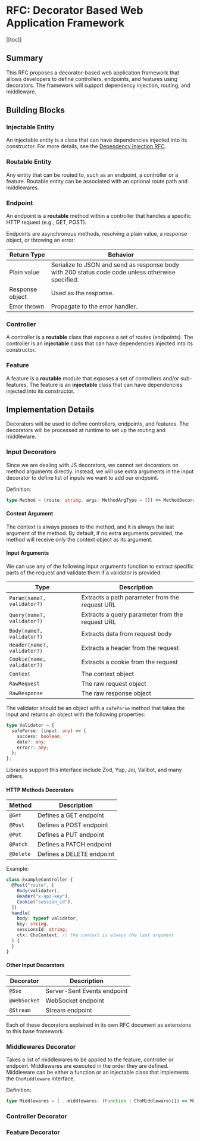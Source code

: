 # RFC: Decorator Based Web Application Framework

[[toc]]

## Summary

This RFC proposes a decorator-based web application framework that allows developers to define controllers, endpoints,
and features using decorators. The framework will support dependency injection, routing, and middleware.

## Building Blocks

### Injectable Entity

An injectable entity is a class that can have dependencies injected into its constructor. For more details, see the
[Dependency Injection RFC](./di.md).

### Routable Entity

Any entity that can be routed to, such as an endpoint, a controller or a feature. Routable entity can be associated with
an optional route path and middlewares.

### Endpoint

An endpoint is a **routable** method within a controller that handles a specific HTTP request (e.g., GET, POST).

Endpoints are asynchronous methods, resolving a plain value, a response object, or throwing an error:

| Return Type     | Behavior                                                                                          |
| --------------- | ------------------------------------------------------------------------------------------------- |
| Plain value     | Serialize to JSON and send as response body with 200 status code code unless otherwise specified. |
| Response object | Used as the response.                                                                             |
| Error thrown    | Propagate to the error handler.                                                                   |

### Controller

A controller is a **routable** class that exposes a set of routes (endpoints). The controller is an **injectable** class
that can have dependencies injected into its constructor.

### Feature

A feature is a **routable** module that exposes a set of controllers and/or sub-features. The feature is an
**injectable** class that can have dependencies injected into its constructor.

## Implementation Details

Decorators will be used to define controllers, endpoints, and features. The decorators will be processed at runtime to
set up the routing and middleware.

### Input Decorators

Since we are dealing with JS decorators, we cannot set decorators on method arguments directly. Instead, we will use
extra arguments in the input decorator to define list of inputs we want to add our endpoint.

Definition:

```ts
type Method = (route: string, args: MethodArgType = []) => MethodDecorator;
```

#### Context Argument

The context is always passes to the method, and it is always the last argument of the method. By default, if no extra
arguments provided, the method will receive only the context object as its argument.

#### Input Arguments

We can use any of the following input arguments function to extract specific parts of the request and validate them if a
validator is provided.

| Type                        | Description                                       |
| --------------------------- | ------------------------------------------------- |
| `Param(name?, validator?)`  | Extracts a path parameter from the request URL    |
| `Query(name?, validator?)`  | Extracts a query parameter from the request URL   |
| `Body(name?, validator?)`   | Extracts data from request body                   |
| `Header(name?, validator?)` | Extracts a header from the request                |
| `Cookie(name, validator?)`  | Extracts a cookie from the request                |
| `Context`                   | The context object                                |
| `RawRequest`                | The raw request object                            |
| `RawResponse`               | The raw response object                           |

The validator should be an object with a `safeParse` method that takes the input and returns an object with the
following properties:

```ts
type Validator = {
  safeParse: (input: any) => {
    success: boolean;
    data?: any;
    error?: any;
  };
};
```

Libraries support this interface include Zod, Yup, Joi, Valibot, and many others.

#### HTTP Methods Decorators

| Method    | Description               |
| --------- | ------------------------- |
| `@Get`    | Defines a GET endpoint    |
| `@Post`   | Defines a POST endpoint   |
| `@Put`    | Defines a PUT endpoint    |
| `@Patch`  | Defines a PATCH endpoint  |
| `@Delete` | Defines a DELETE endpoint |

Example:

```ts
class ExampleController {
  @Post("route", [
    Body(validator),
    Header("x-api-key"),
    Cookie("session_id"),
  ])
  handle(
    body: typeof validator,
    key: string,
    sessionsId: string,
    ctx: ChoContext, // the context is always the last argument
  ) {
  }
}
```

#### Other Input Decorators

| Decorator    | Description                 |
| ------------ | --------------------------- |
| `@Sse`       | Server-Sent Events endpoint |
| `@WebSocket` | WebSocket endpoint          |
| `@Stream`    | Stream endpoint             |

Each of these decorators explained in its own RFC document as extensions to this base framework.

### Middlewares Decorator

Takes a list of middlewares to be applied to the feature, controller or endpoint. Middlewares are executed in the order
they are defined. Middleware can be either a function or an injectable class that implements the `ChoMiddleware`
interface.

Definition:

```ts
type Middlewares = (...middlewares: (Function | ChoMiddleware)[]) => MethodDecorator;
```

### Controller Decorator

### Feature Decorator
